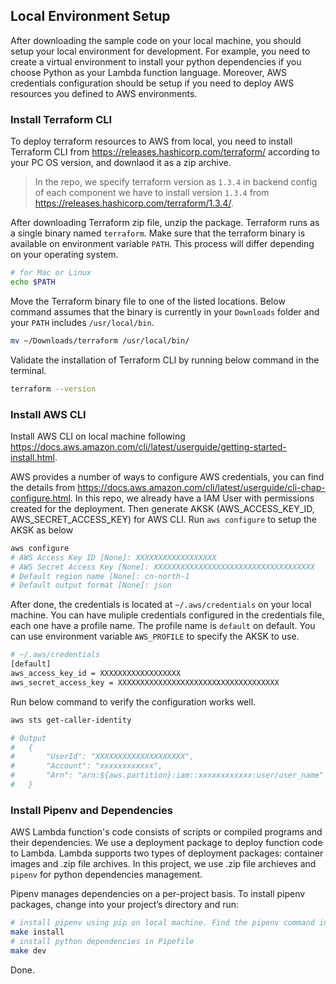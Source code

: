 ## Local Environment Setup
After downloading the sample code on your local machine, you should setup your local environment for development. For example, you need to create a virtual environment to install your python dependencies if you choose Python as your Lambda function language. Moreover, AWS credentials configuration should be setup if you need to deploy AWS resources you defined to AWS environments.

### Install Terraform CLI

To deploy terraform resources to AWS from local, you need to install Terraform CLI from https://releases.hashicorp.com/terraform/ according to your PC OS version, and downlaod it as a zip archive.

> In the repo, we specify terraform version as `1.3.4` in backend config of each component we have to install version `1.3.4` from https://releases.hashicorp.com/terraform/1.3.4/.

After downloading Terraform zip file, unzip the package. Terraform runs as a single binary named `terraform`. Make sure that the terraform binary is available on environment variable `PATH`. This process will differ depending on your operating system.
```bash
# for Mac or Linux
echo $PATH
```
Move the Terraform binary file to one of the listed locations. Below command assumes that the binary is currently in your `Downloads` folder and your `PATH` includes `/usr/local/bin`.

```bash
mv ~/Downloads/terraform /usr/local/bin/
```
Validate the installation of Terraform CLI by running below command in the terminal.
```bash
terraform --version
```

### Install AWS CLI

Install AWS CLI on local machine following https://docs.aws.amazon.com/cli/latest/userguide/getting-started-install.html.

AWS provides a number of ways to configure AWS credentials, you can find the details from https://docs.aws.amazon.com/cli/latest/userguide/cli-chap-configure.html. In this repo, we already have a IAM User with permissions created for the deployment. Then generate AKSK (AWS_ACCESS_KEY_ID, AWS_SECRET_ACCESS_KEY) for AWS CLI. Run `aws configure` to setup the AKSK as below

```bash
aws configure
# AWS Access Key ID [None]: XXXXXXXXXXXXXXXXXX
# AWS Secret Access Key [None]: XXXXXXXXXXXXXXXXXXXXXXXXXXXXXXXXXXXX
# Default region name [None]: cn-north-1
# Default output format [None]: json
```

After done, the credentials is located at `~/.aws/credentials` on your local machine. You can have muliple credentials configured in the credentials file, each one have a profile name. The profile name is `default` on default. You can use environment variable `AWS_PROFILE` to specify the AKSK to use.

```bash
# ~/.aws/credentials
[default]
aws_access_key_id = XXXXXXXXXXXXXXXXXX
aws_secret_access_key = XXXXXXXXXXXXXXXXXXXXXXXXXXXXXXXXXXXX
```
Run below command to verify the configuration works well.

```bash
aws sts get-caller-identity

# Output
#   {
#       "UserId": "XXXXXXXXXXXXXXXXXXXX",
#       "Account": "xxxxxxxxxxxx",
#       "Arn": "arn:${aws.partition}:iam::xxxxxxxxxxxx:user/user_name"
#   }
```

### Install Pipenv and Dependencies

AWS Lambda function's code consists of scripts or compiled programs and their dependencies. We use a deployment package to deploy function code to Lambda. Lambda supports two types of deployment packages: container images and .zip file archives. In this project, we use .zip file archieves and `pipenv` for python dependencies management.

Pipenv manages dependencies on a per-project basis. To install pipenv packages, change into your project’s directory and run:

```bash
# install pipenv using pip on local machine. Find the pipenv command in Makefile.
make install
# install python dependencies in Pipefile
make dev
```
Done.